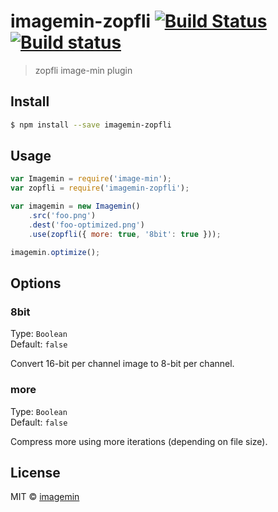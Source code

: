 # imagemin-zopfli [![Build Status](http://img.shields.io/travis/imagemin/imagemin-zopfli.svg?style=flat)](https://travis-ci.org/imagemin/imagemin-zopfli) [![Build status](https://ci.appveyor.com/api/projects/status/au86jlv1nyfcv40h)](https://ci.appveyor.com/project/ShinnosukeWatanabe/imagemin-zopfli)

> zopfli image-min plugin


## Install

```bash
$ npm install --save imagemin-zopfli
```


## Usage

```js
var Imagemin = require('image-min');
var zopfli = require('imagemin-zopfli');

var imagemin = new Imagemin()
	.src('foo.png')
	.dest('foo-optimized.png')
	.use(zopfli({ more: true, '8bit': true }));

imagemin.optimize();
```


## Options

### 8bit

Type: `Boolean`  
Default: `false`

Convert 16-bit per channel image to 8-bit per channel.

### more

Type: `Boolean`  
Default: `false`

Compress more using more iterations (depending on file size).


## License

MIT © [imagemin](https://github.com/imagemin)
